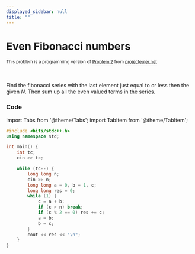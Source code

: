 ```yaml
---
displayed_sidebar: null
title: ""
---
```


<div style={ {lineHeight:"0px"} }> <h1>Even Fibonacci numbers</h1>
<sub>This problem is a programming version of <a href="https://projecteuler.net/problem=2">Problem 2</a> from <a href="https://projecteuler.net/">projecteuler.net</a></sub></div>
<br/>
<br />

Find the fibonacci series with the last element just equal to or less then the given $N$. Then sum up all the even valued terms in the series.

### Code

import Tabs from '@theme/Tabs';
import TabItem from '@theme/TabItem';


<Tabs>
<TabItem value="cpp" label="C++">

```cpp
#include <bits/stdc++.h>
using namespace std;

int main() {
    int tc;
    cin >> tc;

    while (tc--) {
        long long n;
        cin >> n;
        long long a = 0, b = 1, c;
        long long res = 0;
        while (1) {
            c = a + b;
            if (c > n) break;
            if (c % 2 == 0) res += c;
            a = b;
            b = c;
        }
        cout << res << "\n";
    }
}
```

</TabItem>
</Tabs>

